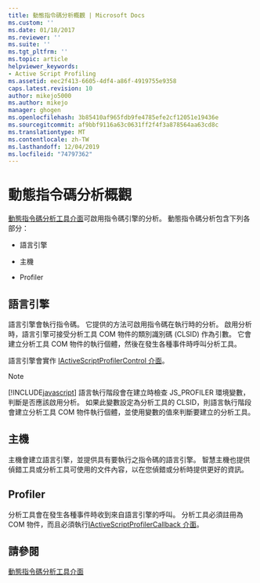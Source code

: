 ```yaml
---
title: 動態指令碼分析概觀 | Microsoft Docs
ms.custom: ''
ms.date: 01/18/2017
ms.reviewer: ''
ms.suite: ''
ms.tgt_pltfrm: ''
ms.topic: article
helpviewer_keywords:
- Active Script Profiling
ms.assetid: eec2f413-6605-4df4-a86f-4919755e9358
caps.latest.revision: 10
author: mikejo5000
ms.author: mikejo
manager: ghogen
ms.openlocfilehash: 3b85410af965fdb9fe4785efe2cf12051e19436e
ms.sourcegitcommit: af9bbf9116a63c0631ff2f4f3a878564aa63cd8c
ms.translationtype: MT
ms.contentlocale: zh-TW
ms.lasthandoff: 12/04/2019
ms.locfileid: "74797362"
---
```

# <a name="active-script-profiling-overview"></a>動態指令碼分析概觀
[動態指令碼分析工具介面](../winscript/reference/active-script-profiler-interfaces.md)可啟用指令碼引擎的分析。 動態指令碼分析包含下列各部分：  
  
- 語言引擎  
  
- 主機  
  
- Profiler  
  
## <a name="language-engine"></a>語言引擎  
 語言引擎會執行指令碼。 它提供的方法可啟用指令碼在執行時的分析。 啟用分析時，語言引擎可接受分析工具 COM 物件的類別識別碼 (CLSID) 作為引數。 它會建立分析工具 COM 物件的執行個體，然後在發生各種事件時呼叫分析工具。  
  
 語言引擎會實作 [IActiveScriptProfilerControl 介面](../winscript/reference/iactivescriptprofilercontrol-interface.md)。  
  
> [!NOTE]
> [!INCLUDE[javascript](../javascript/includes/javascript-md.md)] 語言執行階段會在建立時檢查 JS_PROFILER 環境變數，判斷是否應該啟用分析。 如果此變數設定為分析工具的 CLSID，則語言執行階段會建立分析工具 COM 物件執行個體，並使用變數的值來判斷要建立的分析工具。  
  
## <a name="host"></a>主機  
 主機會建立語言引擎，並提供具有要執行之指令碼的語言引擎。 智慧主機也提供偵錯工具或分析工具可使用的文件內容，以在您偵錯或分析時提供更好的資訊。  
  
## <a name="profiler"></a>Profiler  
 分析工具會在發生各種事件時收到來自語言引擎的呼叫。 分析工具必須註冊為 COM 物件，而且必須執行[IActiveScriptProfilerCallback 介面](../winscript/reference/iactivescriptprofilercallback-interface.md)。  
  
## <a name="see-also"></a>請參閱  
 [動態指令碼分析工具介面](../winscript/reference/active-script-profiler-interfaces.md)
